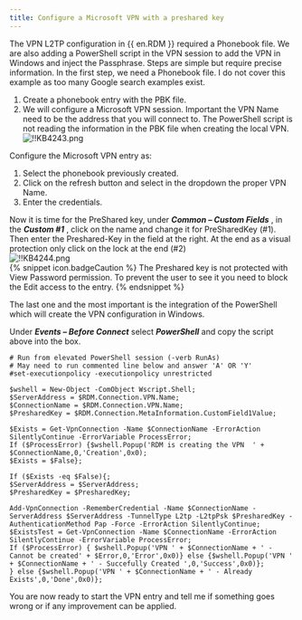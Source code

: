 ```yaml
---
title: Configure a Microsoft VPN with a preshared key
---
```

The VPN L2TP configuration in {{ en.RDM }} required a Phonebook file. We are also adding a PowerShell script in the VPN session to add the VPN in Windows and inject the Passphrase. Steps are simple but require precise information. In the first step, we need a Phonebook file. I do not cover this example as too many Google search examples exist.  

1. Create a phonebook entry with the PBK file.
1. We will configure a Microsoft VPN session.
Important the VPN Name need to be the address that you will connect to. The PowerShell script is not reading the information in the PBK file when creating the local VPN.  
![!!KB4243.png](https://webdevolutions.azureedge.net/docs/en/kb/KB4243.png)  

Configure the Microsoft VPN entry as:  

1. Select the phonebook previously created.
1. Click on the refresh button and select in the dropdown the proper VPN Name.
1. Enter the credentials.  

Now it is time for the PreShared key, under ***Common – Custom Fields*** , in the ***Custom #1*** , click on the name and change it for PreSharedKey (#1). Then enter the Preshared-Key in the field at the right. At the end as a visual protection only click on the lock at the end (#2)  
![!!KB4244.png](https://webdevolutions.azureedge.net/docs/en/kb/KB4244.png)  
{% snippet icon.badgeCaution %}
The Preshared key is not protected with View Password permission. To prevent the user to see it you need to block the Edit access to the entry.
{% endsnippet %}  

The last one and the most important is the integration of the PowerShell which will create the VPN configuration in Windows.  

Under ***Events – Before Connect*** select ***PowerShell*** and copy the script above into the box.
```
# Run from elevated PowerShell session (-verb RunAs)
# May need to run commented line below and answer 'A' OR 'Y'
#set-executionpolicy -executionpolicy unrestricted  

$wshell = New-Object -ComObject Wscript.Shell;
$ServerAddress = $RDM.Connection.VPN.Name;
$ConnectionName = $RDM.Connection.VPN.Name;
$PresharedKey = $RDM.Connection.MetaInformation.CustomField1Value;  

$Exists = Get-VpnConnection -Name $ConnectionName -ErrorAction SilentlyContinue -ErrorVariable ProcessError;
If ($ProcessError) {$wshell.Popup('RDM is creating the VPN  ' + $ConnectionName,0,'Creation',0x0);
$Exists = $False};  

If ($Exists -eq $False){;
$ServerAddress = $ServerAddress;
$PresharedKey = $PresharedKey;  

Add-VpnConnection -RememberCredential -Name $ConnectionName -ServerAddress $ServerAddress -TunnelType L2tp -L2tpPsk $PresharedKey -AuthenticationMethod Pap -Force -ErrorAction SilentlyContinue;
$ExistsTest = Get-VpnConnection -Name $ConnectionName -ErrorAction SilentlyContinue -ErrorVariable ProcessError;
If ($ProcessError) { $wshell.Popup('VPN ' + $ConnectionName + ' - Cannot be created' + $Error,0,'Error',0x0)} else {$wshell.Popup('VPN ' + $ConnectionName + ' - Succefully Created ',0,'Success',0x0)};
} else {$wshell.Popup('VPN ' + $ConnectionName + ' - Already Exists',0,'Done',0x0)};
```  

You are now ready to start the VPN entry and tell me if something goes wrong or if any improvement can be applied.
